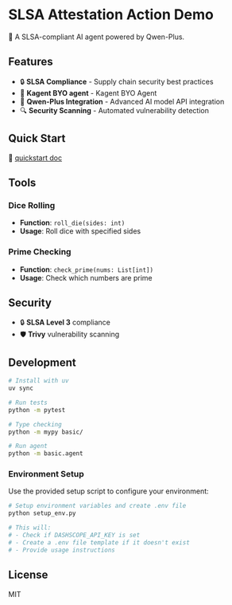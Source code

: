# SLSA Attestation Action Demo

🚀 A SLSA-compliant AI agent powered by Qwen-Plus.

## Features

- 🔒 **SLSA Compliance** - Supply chain security best practices
- 🐳 **Kagent BYO agent** - Kagent BYO Agent
- 🤖 **Qwen-Plus Integration** - Advanced AI model API integration
- 🔍 **Security Scanning** - Automated vulnerability detection

## Quick Start

🚀 [quickstart doc](doc/quickstart.md) 

## Tools

### Dice Rolling
- **Function**: `roll_die(sides: int)`
- **Usage**: Roll dice with specified sides

### Prime Checking
- **Function**: `check_prime(nums: List[int])`
- **Usage**: Check which numbers are prime

## Security
- 🔒 **SLSA Level 3** compliance
- 🛡️ **Trivy** vulnerability scanning

## Development

```bash
# Install with uv
uv sync

# Run tests
python -m pytest

# Type checking
python -m mypy basic/

# Run agent
python -m basic.agent
```

### Environment Setup

Use the provided setup script to configure your environment:

```bash
# Setup environment variables and create .env file
python setup_env.py

# This will:
# - Check if DASHSCOPE_API_KEY is set
# - Create a .env file template if it doesn't exist
# - Provide usage instructions
```

## License

MIT

